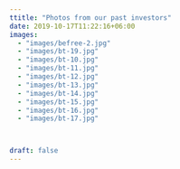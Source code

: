 ```yaml
---
ttitle: "Photos from our past investors"
date: 2019-10-17T11:22:16+06:00
images: 
  - "images/befree-2.jpg"
  - "images/bt-19.jpg"
  - "images/bt-10.jpg"
  - "images/bt-11.jpg"
  - "images/bt-12.jpg"
  - "images/bt-13.jpg"
  - "images/bt-14.jpg"
  - "images/bt-15.jpg"
  - "images/bt-16.jpg"
  - "images/bt-17.jpg"



draft: false
---
```

